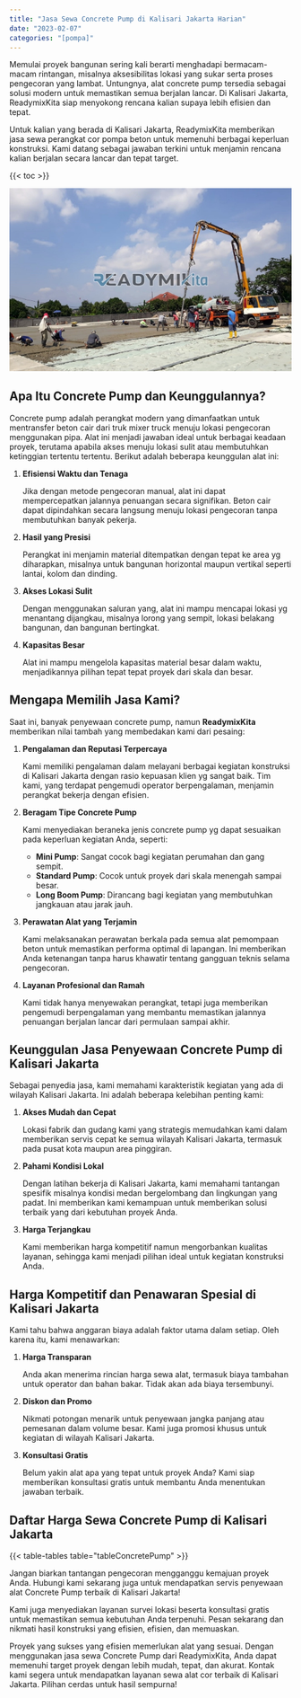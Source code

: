 ```yaml
---
title: "Jasa Sewa Concrete Pump di Kalisari Jakarta Harian"
date: "2023-02-07"
categories: "[pompa]"
---
```


Memulai proyek bangunan sering kali berarti menghadapi bermacam-macam rintangan, misalnya aksesibilitas lokasi yang sukar serta proses pengecoran yang lambat. Untungnya, alat concrete pump tersedia sebagai solusi modern untuk memastikan semua berjalan lancar. Di Kalisari Jakarta, ReadymixKita siap menyokong rencana kalian supaya lebih efisien dan tepat.

Untuk kalian yang berada di Kalisari Jakarta, ReadymixKita memberikan jasa sewa perangkat cor pompa beton untuk memenuhi berbagai keperluan konstruksi. Kami datang sebagai jawaban terkini untuk menjamin rencana kalian berjalan secara lancar dan tepat target.

{{< toc >}}

![Jasa Sewa Concrete Pump di Kalisari Jakarta Harian](/images/pompa/sewa-pompa-11.jpg)

## Apa Itu Concrete Pump dan Keunggulannya?

Concrete pump adalah perangkat modern yang dimanfaatkan untuk mentransfer beton cair dari truk mixer truck menuju lokasi pengecoran menggunakan pipa. Alat ini menjadi jawaban ideal untuk berbagai keadaan proyek, terutama apabila akses menuju lokasi sulit atau membutuhkan ketinggian tertentu tertentu. Berikut adalah beberapa keunggulan alat ini:

1. **Efisiensi Waktu dan Tenaga**

   Jika dengan metode pengecoran manual, alat ini dapat mempercepatkan jalannya penuangan secara signifikan. Beton cair dapat dipindahkan secara langsung menuju lokasi pengecoran tanpa membutuhkan banyak pekerja.

2. **Hasil yang Presisi**

   Perangkat ini menjamin material ditempatkan dengan tepat ke area yg diharapkan, misalnya untuk bangunan horizontal maupun vertikal seperti lantai, kolom dan dinding.

3. **Akses Lokasi Sulit**

   Dengan menggunakan saluran yang, alat ini mampu mencapai lokasi yg menantang dijangkau, misalnya lorong yang sempit, lokasi belakang bangunan, dan bangunan bertingkat.

4. **Kapasitas Besar**

   Alat ini mampu mengelola kapasitas material besar dalam waktu, menjadikannya pilihan tepat tepat proyek dari skala dan besar.

## Mengapa Memilih Jasa Kami?

Saat ini, banyak penyewaan concrete pump, namun **ReadymixKita** memberikan nilai tambah yang membedakan kami dari pesaing:

1. **Pengalaman dan Reputasi Terpercaya**

   Kami memiliki pengalaman dalam melayani berbagai kegiatan konstruksi di Kalisari Jakarta dengan rasio kepuasan klien yg sangat baik. Tim kami, yang terdapat pengemudi operator berpengalaman, menjamin perangkat bekerja dengan efisien.

2. **Beragam Tipe Concrete Pump**

   Kami menyediakan beraneka jenis concrete pump yg dapat sesuaikan pada keperluan kegiatan Anda, seperti:
   - **Mini Pump**: Sangat cocok bagi kegiatan perumahan dan gang sempit.
   - **Standard Pump**: Cocok untuk proyek dari skala menengah sampai besar.
   - **Long Boom Pump**: Dirancang bagi kegiatan yang membutuhkan jangkauan atau jarak jauh.

3. **Perawatan Alat yang Terjamin**

   Kami melaksanakan perawatan berkala pada semua alat pemompaan beton untuk memastikan performa optimal di lapangan. Ini memberikan Anda ketenangan tanpa harus khawatir tentang gangguan teknis selama pengecoran.

4. **Layanan Profesional dan Ramah**

   Kami tidak hanya menyewakan perangkat, tetapi juga memberikan pengemudi berpengalaman yang membantu memastikan jalannya penuangan berjalan lancar dari permulaan sampai akhir.

## Keunggulan Jasa Penyewaan Concrete Pump di Kalisari Jakarta

Sebagai penyedia jasa, kami memahami karakteristik kegiatan yang ada di wilayah Kalisari Jakarta. Ini adalah beberapa kelebihan penting kami:

1. **Akses Mudah dan Cepat**

   Lokasi fabrik dan gudang kami yang strategis memudahkan kami dalam memberikan servis cepat ke semua wilayah Kalisari Jakarta, termasuk pada pusat kota maupun area pinggiran.

2. **Pahami Kondisi Lokal**

   Dengan latihan bekerja di Kalisari Jakarta, kami memahami tantangan spesifik misalnya kondisi medan bergelombang dan lingkungan yang padat. Ini memberikan kami kemampuan untuk memberikan solusi terbaik yang dari kebutuhan proyek Anda.

3. **Harga Terjangkau**

   Kami memberikan harga kompetitif namun mengorbankan kualitas layanan, sehingga kami menjadi pilihan ideal untuk kegiatan konstruksi Anda.

## Harga Kompetitif dan Penawaran Spesial di Kalisari Jakarta

Kami tahu bahwa anggaran biaya adalah faktor utama dalam setiap. Oleh karena itu, kami menawarkan:

1. **Harga Transparan**

   Anda akan menerima rincian harga sewa alat, termasuk biaya tambahan untuk operator dan bahan bakar. Tidak akan ada biaya tersembunyi.

2. **Diskon dan Promo**

   Nikmati potongan menarik untuk penyewaan jangka panjang atau pemesanan dalam volume besar. Kami juga promosi khusus untuk kegiatan di wilayah Kalisari Jakarta.

3. **Konsultasi Gratis**

   Belum yakin alat apa yang tepat untuk proyek Anda? Kami siap memberikan konsultasi gratis untuk membantu Anda menentukan jawaban terbaik.

## Daftar Harga Sewa Concrete Pump di Kalisari Jakarta

{{< table-tables table="tableConcretePump" >}}

Jangan biarkan tantangan pengecoran mengganggu kemajuan proyek Anda. Hubungi kami sekarang juga untuk mendapatkan servis penyewaan alat Concrete Pump terbaik di Kalisari Jakarta!

Kami juga menyediakan layanan survei lokasi beserta konsultasi gratis untuk memastikan semua kebutuhan Anda terpenuhi. Pesan sekarang dan nikmati hasil konstruksi yang efisien, efisien, dan memuaskan.

Proyek yang sukses yang efisien memerlukan alat yang sesuai. Dengan menggunakan jasa sewa Concrete Pump dari ReadymixKita, Anda dapat memenuhi target proyek dengan lebih mudah, tepat, dan akurat. Kontak kami segera untuk mendapatkan layanan sewa alat cor terbaik di Kalisari Jakarta. Pilihan cerdas untuk hasil sempurna!